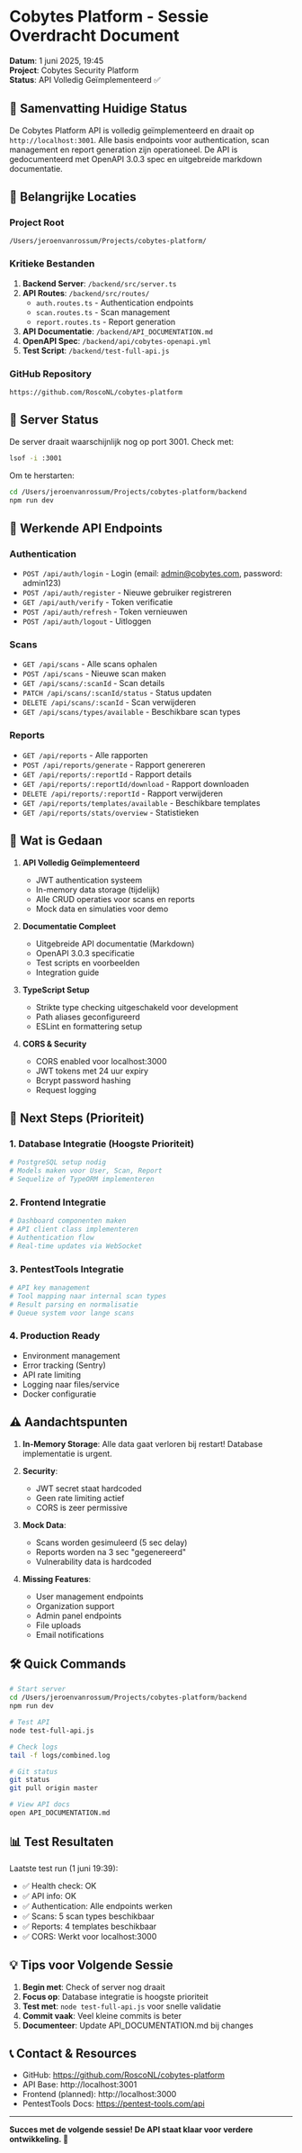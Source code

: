 # Cobytes Platform - Sessie Overdracht Document
**Datum**: 1 juni 2025, 19:45  
**Project**: Cobytes Security Platform  
**Status**: API Volledig Geïmplementeerd ✅

## 🎯 Samenvatting Huidige Status

De Cobytes Platform API is volledig geïmplementeerd en draait op `http://localhost:3001`. Alle basis endpoints voor authentication, scan management en report generation zijn operationeel. De API is gedocumenteerd met OpenAPI 3.0.3 spec en uitgebreide markdown documentatie.

## 📍 Belangrijke Locaties

### Project Root
```
/Users/jeroenvanrossum/Projects/cobytes-platform/
```

### Kritieke Bestanden
1. **Backend Server**: `/backend/src/server.ts`
2. **API Routes**: `/backend/src/routes/`
   - `auth.routes.ts` - Authentication endpoints
   - `scan.routes.ts` - Scan management 
   - `report.routes.ts` - Report generation
3. **API Documentatie**: `/backend/API_DOCUMENTATION.md`
4. **OpenAPI Spec**: `/backend/api/cobytes-openapi.yml`
5. **Test Script**: `/backend/test-full-api.js`

### GitHub Repository
```
https://github.com/RoscoNL/cobytes-platform
```

## 🚀 Server Status

De server draait waarschijnlijk nog op port 3001. Check met:
```bash
lsof -i :3001
```

Om te herstarten:
```bash
cd /Users/jeroenvanrossum/Projects/cobytes-platform/backend
npm run dev
```

## 🔑 Werkende API Endpoints

### Authentication
- `POST /api/auth/login` - Login (email: admin@cobytes.com, password: admin123)
- `POST /api/auth/register` - Nieuwe gebruiker registreren
- `GET /api/auth/verify` - Token verificatie
- `POST /api/auth/refresh` - Token vernieuwen
- `POST /api/auth/logout` - Uitloggen

### Scans
- `GET /api/scans` - Alle scans ophalen
- `POST /api/scans` - Nieuwe scan maken
- `GET /api/scans/:scanId` - Scan details
- `PATCH /api/scans/:scanId/status` - Status updaten
- `DELETE /api/scans/:scanId` - Scan verwijderen
- `GET /api/scans/types/available` - Beschikbare scan types

### Reports
- `GET /api/reports` - Alle rapporten
- `POST /api/reports/generate` - Rapport genereren
- `GET /api/reports/:reportId` - Rapport details
- `GET /api/reports/:reportId/download` - Rapport downloaden
- `DELETE /api/reports/:reportId` - Rapport verwijderen
- `GET /api/reports/templates/available` - Beschikbare templates
- `GET /api/reports/stats/overview` - Statistieken

## 📝 Wat is Gedaan

1. **API Volledig Geïmplementeerd**
   - JWT authentication systeem
   - In-memory data storage (tijdelijk)
   - Alle CRUD operaties voor scans en reports
   - Mock data en simulaties voor demo

2. **Documentatie Compleet**
   - Uitgebreide API documentatie (Markdown)
   - OpenAPI 3.0.3 specificatie
   - Test scripts en voorbeelden
   - Integration guide

3. **TypeScript Setup**
   - Strikte type checking uitgeschakeld voor development
   - Path aliases geconfigureerd
   - ESLint en formattering setup

4. **CORS & Security**
   - CORS enabled voor localhost:3000
   - JWT tokens met 24 uur expiry
   - Bcrypt password hashing
   - Request logging

## 🔄 Next Steps (Prioriteit)

### 1. Database Integratie (Hoogste Prioriteit)
```bash
# PostgreSQL setup nodig
# Models maken voor User, Scan, Report
# Sequelize of TypeORM implementeren
```

### 2. Frontend Integratie
```bash
# Dashboard componenten maken
# API client class implementeren
# Authentication flow
# Real-time updates via WebSocket
```

### 3. PentestTools Integratie
```bash
# API key management
# Tool mapping naar internal scan types
# Result parsing en normalisatie
# Queue system voor lange scans
```

### 4. Production Ready
- Environment management
- Error tracking (Sentry)
- API rate limiting
- Logging naar files/service
- Docker configuratie

## ⚠️ Aandachtspunten

1. **In-Memory Storage**: Alle data gaat verloren bij restart! Database implementatie is urgent.

2. **Security**: 
   - JWT secret staat hardcoded
   - Geen rate limiting actief
   - CORS is zeer permissive

3. **Mock Data**: 
   - Scans worden gesimuleerd (5 sec delay)
   - Reports worden na 3 sec "gegenereerd"
   - Vulnerability data is hardcoded

4. **Missing Features**:
   - User management endpoints
   - Organization support
   - Admin panel endpoints
   - File uploads
   - Email notifications

## 🛠️ Quick Commands

```bash
# Start server
cd /Users/jeroenvanrossum/Projects/cobytes-platform/backend
npm run dev

# Test API
node test-full-api.js

# Check logs
tail -f logs/combined.log

# Git status
git status
git pull origin master

# View API docs
open API_DOCUMENTATION.md
```

## 📊 Test Resultaten

Laatste test run (1 juni 19:39):
- ✅ Health check: OK
- ✅ API info: OK  
- ✅ Authentication: Alle endpoints werken
- ✅ Scans: 5 scan types beschikbaar
- ✅ Reports: 4 templates beschikbaar
- ✅ CORS: Werkt voor localhost:3000

## 💡 Tips voor Volgende Sessie

1. **Begin met**: Check of server nog draait
2. **Focus op**: Database integratie is hoogste prioriteit
3. **Test met**: `node test-full-api.js` voor snelle validatie
4. **Commit vaak**: Veel kleine commits is beter
5. **Documenteer**: Update API_DOCUMENTATION.md bij changes

## 📞 Contact & Resources

- GitHub: https://github.com/RoscoNL/cobytes-platform
- API Base: http://localhost:3001
- Frontend (planned): http://localhost:3000
- PentestTools Docs: https://pentest-tools.com/api

---

**Succes met de volgende sessie! De API staat klaar voor verdere ontwikkeling. 🚀**